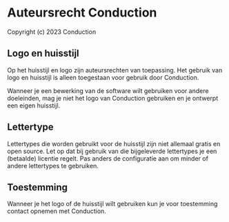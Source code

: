 # Auteursrecht Conduction

Copyright (c) 2023 Conduction

## Logo en huisstijl

Op het huisstijl en logo zijn auteursrechten van toepassing. Het gebruik van logo en huisstijl is alleen toegestaan voor gebruik door Conduction.

Wanneer je een bewerking van de software wilt gebruiken voor andere doeleinden, mag je niet het logo van Conduction gebruiken en je ontwerpt een eigen huisstijl.

## Lettertype

Lettertypes die worden gebruikt voor de huisstijl zijn niet allemaal gratis en open source. Let op dat bij gebruik van die bijgeleverde lettertypes je een (betaalde) licentie regelt. Pas anders de configuratie aan om minder of andere lettertypes te gebruiken.

## Toestemming

Wanneer je het logo of de huisstijl wilt gebruiken kun je voor toestemming contact opnemen met Conduction.
